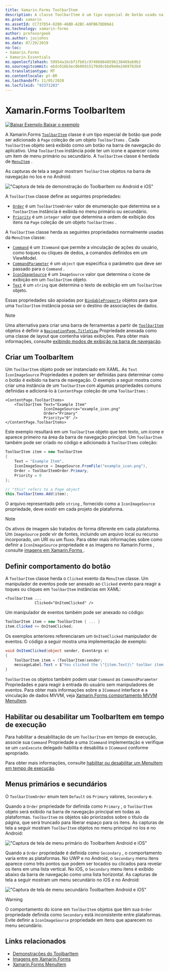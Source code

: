 ```yaml
---
title: Xamarin.Forms ToolbarItem
description: A classe ToolbarItem é um tipo especial de botão usado na barra de navegação de um aplicativo.
ms.prod: xamarin
ms.assetId: CC737D54-0280-46BD-A2BC-A0FB67DDD6A1
ms.technology: xamarin-forms
author: profexorgeek
ms.author: jusjohns
ms.date: 07/29/2019
no-loc:
- Xamarin.Forms
- Xamarin.Essentials
ms.openlocfilehash: 59954a16cbf1fb01c974968848596138469ab9b2
ms.sourcegitcommit: ebdc016b3ec0b06915170d0cbbd9e0e2469763b9
ms.translationtype: MT
ms.contentlocale: pt-BR
ms.lasthandoff: 11/05/2020
ms.locfileid: "93371203"
---
```

# <a name="no-locxamarinforms-toolbaritem"></a>Xamarin.Forms ToolbarItem

[![Baixar Exemplo](~/media/shared/download.png) Baixar o exemplo](/samples/xamarin/xamarin-forms-samples/userinterface-toolbaritem/)

A Xamarin.Forms [`ToolbarItem`](xref:Xamarin.Forms.ToolbarItem) classe é um tipo especial de botão que pode ser adicionado à `Page` coleção de um objeto `ToolbarItems` . Cada `ToolbarItem` objeto será exibido como um botão na barra de navegação do aplicativo. Uma `ToolbarItem` instância pode ter um ícone e aparecer como um item de menu primário ou secundário. A `ToolbarItem` classe é herdada de [`MenuItem`](xref:Xamarin.Forms.MenuItem) .

As capturas de tela a seguir mostram `ToolbarItem` objetos na barra de navegação no Ios e no Android:

!["Captura de tela de demonstração do ToolbarItem no Android e iOS"](toolbaritem-images/toolbaritem-device-screenshot.png "Captura de tela de demonstração do ToolbarItem no Android e iOS")

A `ToolbarItem` classe define as seguintes propriedades:

* [`Order`](xref:Xamarin.Forms.ToolbarItem.Order) é um `ToolbarItemOrder` valor de enumeração que determina se a `ToolbarItem` instância é exibida no menu primário ou secundário.
* [`Priority`](xref:Xamarin.Forms.ToolbarItem.Priority) é um `integer` valor que determina a ordem de exibição dos itens na `Page` coleção de um objeto `ToolbarItems` .

A `ToolbarItem` classe herda as seguintes propriedades normalmente usadas da `MenuItem` classe:

* [`Command`](xref:Xamarin.Forms.MenuItem.Command) é um `ICommand` que permite a vinculação de ações do usuário, como toques ou cliques de dedos, a comandos definidos em um ViewModel.
* [`CommandParameter`](xref:Xamarin.Forms.MenuItem.CommandParameter) é um `object` que especifica o parâmetro que deve ser passado para o `Command` .
* [`IconImageSource`](xref:Xamarin.Forms.MenuItem.IconImageSource) é um `ImageSource` valor que determina o ícone de exibição em um `ToolbarItem` objeto.
* [`Text`](xref:Xamarin.Forms.MenuItem.Text) é um `string` que determina o texto de exibição em um `ToolbarItem` objeto.

Essas propriedades são apoiadas por [`BindableProperty`](xref:Xamarin.Forms.BindableProperty) objetos para que uma `ToolbarItem` instância possa ser o destino de associações de dados.

> [!NOTE]
> Uma alternativa para criar uma barra de ferramentas a partir de [`ToolbarItem`](xref:Xamarin.Forms.ToolbarItem) objetos é definir a [`NavigationPage.TitleView`](xref:Xamarin.Forms.NavigationPage.TitleViewProperty) Propriedade anexada como uma classe de layout que contenha várias exibições. Para obter mais informações, consulte [exibindo modos de exibição na barra de navegação](~/xamarin-forms/app-fundamentals/navigation/hierarchical.md#displaying-views-in-the-navigation-bar).

## <a name="create-a-toolbaritem"></a>Criar um ToolbarItem

Um `ToolbarItem` objeto pode ser instanciado em XAML. As `Text` `IconImageSource` Propriedades e podem ser definidas para determinar como o botão é exibido na barra de navegação. O exemplo a seguir mostra como criar uma instância de um `ToolbarItem` com algumas propriedades comuns definidas e adicioná-lo à `ContentPage` coleção de uma `ToolbarItems` :

```xaml
<ContentPage.ToolbarItems>
    <ToolbarItem Text="Example Item"
                 IconImageSource="example_icon.png"
                 Order="Primary"
                 Priority="0" />
</ContentPage.ToolbarItems>
```

Este exemplo resultará em um `ToolbarItem` objeto que tem texto, um ícone e aparece primeiro na área da barra de navegação principal. Um `ToolbarItem` também pode ser criado no código e adicionado à `ToolbarItems` coleção:

```csharp
ToolbarItem item = new ToolbarItem
{
    Text = "Example Item",
    IconImageSource = ImageSource.FromFile("example_icon.png"),
    Order = ToolbarItemOrder.Primary,
    Priority = 0
};

// "this" refers to a Page object
this.ToolbarItems.Add(item);
```

O arquivo representado pelo `string` , fornecido como a `IconImageSource` propriedade, deve existir em cada projeto de plataforma.

> [!NOTE]
> Os ativos de imagem são tratados de forma diferente em cada plataforma. Um `ImageSource` pode vir de fontes, incluindo um arquivo local ou recurso incorporado, um URI ou um fluxo. Para obter mais informações sobre como definir a `IconImageSource` propriedade e as imagens no Xamarin.Forms , consulte [imagens em Xamarin.Forms ](~/xamarin-forms/user-interface/images.md).

## <a name="define-button-behavior"></a>Definir comportamento do botão

A `ToolbarItem` classe herda o `Clicked` evento da `MenuItem` classe. Um manipulador de eventos pode ser anexado ao `Clicked` evento para reagir a toques ou cliques em `ToolbarItem` instâncias em XAML:

```xaml
<ToolbarItem ...
             Clicked="OnItemClicked" />
```

Um manipulador de eventos também pode ser anexado no código:

```csharp
ToolbarItem item = new ToolbarItem { ... }
item.Clicked += OnItemClicked;
```

Os exemplos anteriores referenciaram um `OnItemClicked` manipulador de eventos. O código a seguir mostra uma implementação de exemplo:

```csharp
void OnItemClicked(object sender, EventArgs e)
{
    ToolbarItem item = (ToolbarItem)sender;
    messageLabel.Text = $"You clicked the \"{item.Text}\" toolbar item.";
}
```

`ToolbarItem` os objetos também podem usar `Command` as `CommandParameter` Propriedades e para reagir à entrada do usuário sem manipuladores de eventos. Para obter mais informações sobre a `ICommand` interface e a vinculação de dados MVVM, veja [ Xamarin.Forms comportamento MVVM MenuItem](~/xamarin-forms/user-interface/menuitem.md#define-menuitem-behavior-with-mvvm).

## <a name="enable-or-disable-a-toolbaritem-at-runtime"></a>Habilitar ou desabilitar um ToolbarItem em tempo de execução

Para habilitar a desabilitação de um `ToolbarItem` em tempo de execução, associe sua `Command` Propriedade a uma `ICommand` implementação e verifique se um `canExecute` delegado habilita e desabilita o `ICommand` conforme apropriado.

Para obter mais informações, consulte [habilitar ou desabilitar um MenuItem em tempo de execução](menuitem.md#enable-or-disable-a-menuitem-at-runtime).

## <a name="primary-and-secondary-menus"></a>Menus primários e secundários

O `ToolbarItemOrder` enum tem `Default` os `Primary` valores, `Secondary` e.

Quando a `Order` propriedade for definida como `Primary` , o `ToolbarItem` objeto será exibido na barra de navegação principal em todas as plataformas. `ToolbarItem` os objetos são priorizados sobre o título da página, que será truncado para liberar espaço para os itens. As capturas de tela a seguir mostram `ToolbarItem` objetos no menu principal no Ios e no Android:

!["Captura de tela de menu primário do ToolbarItem Android e iOS"](toolbaritem-images/toolbaritem-primary-menu.png "Captura de tela do menu principal do ToolbarItem no Android e iOS")

Quando a `Order` propriedade é definida como `Secondary` , o comportamento varia entre as plataformas. No UWP e no Android, o `Secondary` menu itens aparece como três pontos que podem ser tocados ou clicados para revelar os itens em uma lista vertical. No iOS, o `Secondary` menu itens é exibido abaixo da barra de navegação como uma lista horizontal. As capturas de tela a seguir mostram um menu secundário no iOS e no Android:

!["Captura de tela de menu secundário ToolbarItem Android e iOS"](toolbaritem-images/toolbaritem-secondary-menu.png "Captura de tela de menu secundário ToolbarItem no Android e iOS")

> [!WARNING]
> O comportamento do ícone em `ToolbarItem` objetos que têm sua `Order` propriedade definida como `Secondary` está inconsistente entre plataformas. Evite definir a `IconImageSource` propriedade em itens que aparecem no menu secundário.

## <a name="related-links"></a>Links relacionados

* [Demonstrações do ToolbarItem](/samples/xamarin/xamarin-forms-samples/userinterface-toolbaritem/)
* [Imagens em Xamarin.Forms](~/xamarin-forms/user-interface/images.md)
* [Xamarin.Forms MenuItem](~/xamarin-forms/user-interface/menuitem.md)